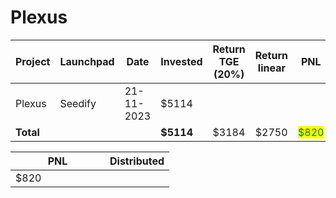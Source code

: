 # Plexus



<table data-full-width="true"><thead><tr><th width="141">Project</th><th width="138">Launchpad</th><th width="132">Date</th><th width="133">Invested</th><th>Return TGE (20%)</th><th width="132">Return linear</th><th>PNL</th></tr></thead><tbody><tr><td>Plexus</td><td>Seedify</td><td>21-11-2023</td><td>$5114</td><td></td><td></td><td></td></tr><tr><td><strong>Total</strong></td><td></td><td></td><td><strong>$5114</strong></td><td>$3184</td><td>$2750</td><td><mark style="color:green;">$820</mark></td></tr></tbody></table>

<table data-full-width="true"><thead><tr><th width="135">PNL</th><th>Distributed</th></tr></thead><tbody><tr><td>$820</td><td></td></tr></tbody></table>
